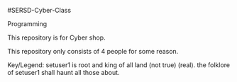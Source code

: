 #SERSD-Cyber-Class

Programming

This repository is for Cyber shop.

This repository only consists of 4 people for some reason.

Key/Legend:
setuser1 is root and king of all land (not true) (real).
the folklore of setuser1 shall haunt all those about.
